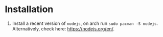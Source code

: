 # Installation

1. Install a recent version of `nodejs`, on arch run `sudo pacman -S nodejs`.
Alternatively, check here: https://nodejs.org/en/.
